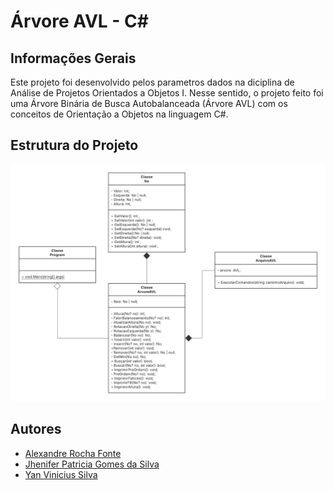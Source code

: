 # Árvore AVL - C#

## Informações Gerais 
Este projeto foi desenvolvido pelos parametros dados na diciplina de Análise de Projetos Orientados a Objetos I. Nesse sentido,
o projeto feito foi uma Árvore Binária de Busca Autobalanceada (Árvore AVL) com os conceitos de Orientação a Objetos na linguagem C#.

## Estrutura do Projeto

<img src="./documents/Classe UML.png" alt="UML" width="1000"/>

## Autores 

- <a href="https://github.com/AlexandreComp456890">Alexandre Rocha Fonte</a>
- <a href="https://github.com/jhenifersgomes209">Jhenifer Patricia Gomes da Silva</a>
- <a href="https://github.com/YanSilva22">Yan Vinicius Silva</a>  

